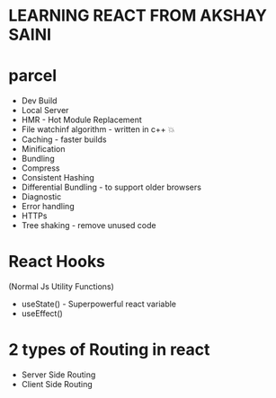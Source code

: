 # LEARNING REACT FROM AKSHAY SAINI

# parcel

- Dev Build
- Local Server
- HMR - Hot Module Replacement
- File watchinf algorithm - written in c++ 💥
- Caching - faster builds
- Minification
- Bundling
- Compress
- Consistent Hashing
- Differential Bundling - to support older browsers
- Diagnostic
- Error handling
- HTTPs
- Tree shaking - remove unused code

# React Hooks

(Normal Js Utility Functions)

- useState() - Superpowerful react variable
- useEffect()

# 2 types of Routing in react

- Server Side Routing
- Client Side Routing
